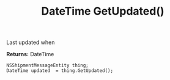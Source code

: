 ﻿---
uid: crmscript_ref_NSShipmentMessageEntity_GetUpdated
title: DateTime GetUpdated()
intellisense: NSShipmentMessageEntity.GetUpdated
keywords: NSShipmentMessageEntity, GetUpdated
so.topic: reference
---

Last updated when

**Returns:** DateTime


```crmscript
NSShipmentMessageEntity thing;
DateTime updated  = thing.GetUpdated();
```


